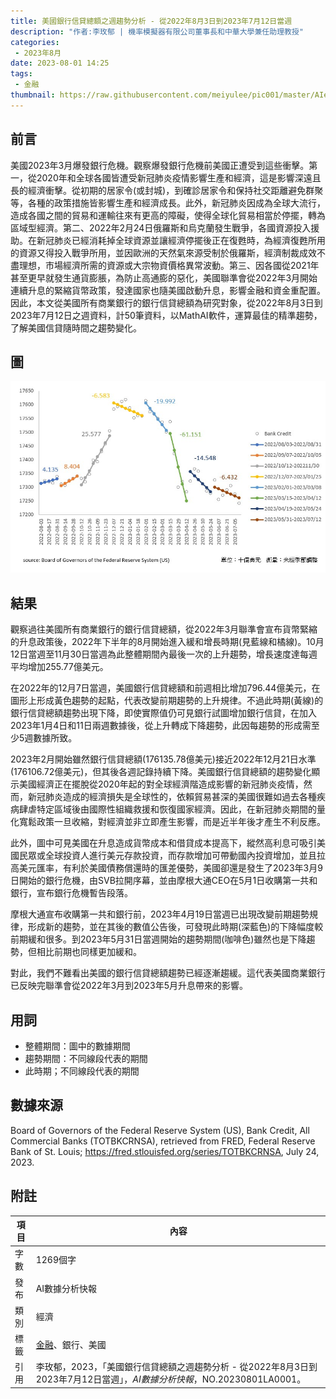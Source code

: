 ```yaml
---
title: 美國銀行信貸總額之週趨勢分析 - 從2022年8月3日到2023年7月12日當週
description: "作者:李玫郁 | 機率模擬器有限公司董事長和中華大學兼任助理教授"
categories:
 - 2023年8月
date: 2023-08-01 14:25
tags: 
 - 金融
thumbnail: https://raw.githubusercontent.com/meiyulee/pic001/master/AIecon/usbankcredit20230712weekk.jpg
---
```



## 前言

美國2023年3月爆發銀行危機。觀察爆發銀行危機前美國正遭受到這些衝擊。第一，從2020年和全球各國皆遭受新冠肺炎疫情影響生產和經濟，這是影響深遠且長的經濟衝擊。從初期的居家令(或封城)，到確診居家令和保持社交距離避免群聚等，各種的政策措施皆影響生產和經濟成長。此外，新冠肺炎因成為全球大流行，造成各國之間的貿易和運輸往來有更高的障礙，使得全球化貿易相當於停擺，轉為區域型經濟。第二、2022年2月24日俄羅斯和烏克蘭發生戰爭，各國資源投入援助。在新冠肺炎已經消耗掉全球資源並讓經濟停擺後正在復甦時，為經濟復甦所用的資源又得投入戰爭所用，並因歐洲的天然氣來源受制於俄羅斯，經濟制裁成效不盡理想，市場經濟所需的資源或大宗物資價格異常波動。第三、因各國從2021年甚至更早就發生通貨膨脹，為防止高通膨的惡化，美國聯準會從2022年3月開始連續升息的緊縮貨幣政策，發達國家也隨美國啟動升息，影響金融和資金重配置。因此，本文從美國所有商業銀行的銀行信貸總額為研究對象，從2022年8月3日到2023年7月12日之週資料，計50筆資料，以MathAI軟件，運算最佳的精準趨勢，了解美國信貸隨時間之趨勢變化。

## 圖

![](https://raw.githubusercontent.com/meiyulee/pic001/master/AIecon/usbankcredit20230712weekk.jpg)

## 結果

觀察過往美國所有商業銀行的銀行信貸總額，從2022年3月聯準會宣布貨幣緊縮的升息政策後，2022年下半年的8月開始進入緩和增長時期(見藍線和橘線)。10月12日當週至11月30日當週為此整體期間內最後一次的上升趨勢，增長速度達每週平均增加255.77億美元。

在2022年的12月7日當週，美國銀行信貸總額和前週相比增加796.44億美元，在圖形上形成黃色趨勢的起點，代表改變前期趨勢的上升規律。不過此時期(黃線)的銀行信貸總額趨勢出現下降，即使實際值仍可見銀行試圖增加銀行信貸，在加入2023年1月4日和11日兩週數據後，從上升轉成下降趨勢，此因每趨勢的形成需至少5週數據所致。

2023年2月開始雖然銀行信貸總額(176135.78億美元)接近2022年12月21日水準(176106.72億美元)，但其後各週記錄持續下降。美國銀行信貸總額的趨勢變化顯示美國經濟正在擺脫從2020年起的對全球經濟階造成影響的新冠肺炎疫情，然而，新冠肺炎造成的經濟損失是全球性的，依賴貿易甚深的美國很難如過去各種疾病肆虐特定區域後由國際性組織救援和恢復國家經濟。因此，在新冠肺炎期間的量化寬鬆政策一旦收縮，對經濟並非立即產生影響，而是近半年後才產生不利反應。

此外，圖中可見美國在升息造成貨幣成本和借貸成本提高下，縱然高利息可吸引美國民眾或全球投資人進行美元存款投資，而存款增加可帶動國內投資增加，並且拉高美元匯率，有利於美國債務償還時的匯差優勢，美國卻還是發生了2023年3月9日開始的銀行危機，由SVB拉開序幕，並由摩根大通CEO在5月1日收購第一共和銀行，宣布銀行危機暫告段落。

摩根大通宣布收購第一共和銀行前，2023年4月19日當週已出現改變前期趨勢規律，形成新的趨勢，並在其後的數值公告後，可發現此時期(深藍色)的下降幅度較前期緩和很多。到2023年5月31日當週開始的趨勢期間(咖啡色)雖然也是下降趨勢，但相比前期也同樣更加緩和。

對此，我們不難看出美國的銀行信貸總額趨勢已經逐漸趨緩。這代表美國商業銀行已反映完聯準會從2022年3月到2023年5月升息帶來的影響。

## 用詞

- 整體期間：圖中的數據期間
- 趨勢期間：不同線段代表的期間
- 此時期；不同線段代表的期間

## 數據來源

Board of Governors of the Federal Reserve System (US), Bank Credit, All Commercial Banks (TOTBKCRNSA), retrieved from FRED, Federal Reserve Bank of St. Louis; https://fred.stlouisfed.org/series/TOTBKCRNSA, July 24, 2023.

## 附註

| 項目 | 內容 |
| ---- | ---- |
| 字數 |1269個字 |
| 發布 | AI數據分析快報 |
| 類別 | 經濟 |
| 標籤 | [金融]()、銀行、美國 |
| 引用 | 李玫郁，2023，「美國銀行信貸總額之週趨勢分析 - 從2022年8月3日到2023年7月12日當週」，*AI數據分析快報*，NO.20230801LA0001。|
